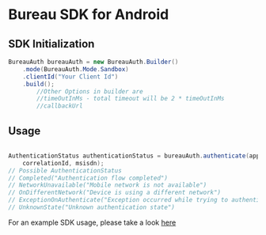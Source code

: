 Bureau SDK for Android
==========================================

## SDK Initialization

```Java
BureauAuth bureauAuth = new BureauAuth.Builder()
    .mode(BureauAuth.Mode.Sandbox)
    .clientId("Your Client Id")
    .build();
        //Other Options in builder are
        //timeOutInMs - total timeout will be 2 * timeOutInMs
        //callbackUrl
```

## Usage

```Java

AuthenticationStatus authenticationStatus = bureauAuth.authenticate(applicationContext,
    correlationId, msisdn);
// Possible AuthenticationStatus
// Completed("Authentication flow completed")
// NetworkUnavailable("Mobile network is not available")
// OnDifferentNetwork("Device is using a different network")
// ExceptionOnAuthenticate("Exception occurred while trying to authenticate")
// UnknownState("Unknown authentication state")
```

For an example SDK usage, please take a look [here](https://github.com/Bureau-Inc/AndroidSDK/blob/master/app/src/main/java/id/bureau/service/BureauService.java)
